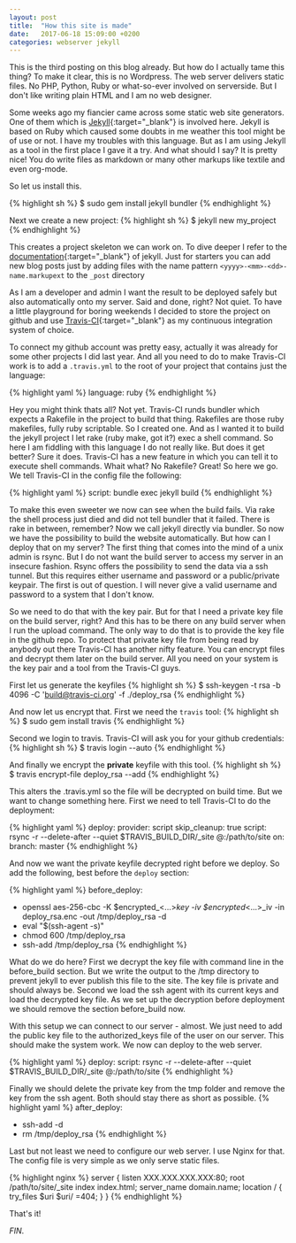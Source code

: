 ```yaml
---
layout: post
title:  "How this site is made"
date:   2017-06-18 15:09:00 +0200
categories: webserver jekyll
---
```

This is the third posting on this blog already. But how do I actually tame this thing? To make it clear, this is no Wordpress. The web server delivers static files. No PHP, Python, Ruby or what-so-ever involved on serverside. But I don't like writing plain HTML and I am no web designer.

Some weeks ago my fiancier came across some static web site generators. One of them which is [Jekyll][jekyll]{:target="_blank"} is involved here. Jekyll is based on Ruby which caused some doubts in me weather this tool might be of use or not. I have my troubles with this language. But as I am using Jekyll as a tool in the first place I gave it a try. And what should I say? It is pretty nice! You do write files as markdown or many other markups like textile and even org-mode.

So let us install this.

{% highlight sh %}
$ sudo gem install jekyll bundler
{% endhighlight %}

Next we create a new  project:
{% highlight sh %}
$ jekyll new my_project
{% endhighlight %}

This creates a project skeleton we can work on. To dive deeper I refer to the [documentation][jekyll-doc]{:target="_blank"} of jekyll. Just for starters you can add new blog posts just by adding files with the name pattern `<yyyy>-<mm>-<dd>-name.markupext` to the `_post` directory

As I am a developer and admin I want the result to be deployed safely but also automatically onto my server. Said and done, right? Not quiet. To have a little playground for boring weekends I decided to store the project on github and use [Travis-CI][travis-ci]{:target="_blank"} as my continuous integration system of choice.

To connect my github account was pretty easy, actually it was already for some other projects I did last year. And all you need to do to make Travis-CI work is to add a `.travis.yml` to the root of your project that contains just the language:

{% highlight yaml %}
language: ruby
{% endhighlight %}

Hey you might think thats all? Not yet. Travis-CI runds bundler which expects a Rakefile in the project to build that thing. Rakefiles are those ruby makefiles, fully ruby scriptable. So I created one. And as I wanted it to build the jekyll project I let rake (ruby make, got it?) exec a shell command. So here I am fiddling with this language I do not really like. But does it get better? Sure it does. Travis-CI has a new feature in which you can tell it to execute shell commands. Whait what? No Rakefile? Great! So here we go. We tell Travis-CI in the config file the following:

{% highlight yaml %}
script: bundle exec jekyll build
{% endhighlight %}

To make this even sweeter we now can see when the build fails. Via rake the shell process just died and did not tell bundler that it failed. There is rake in between, remember? Now we call jekyll directly via bundler. So now we have the possibility to build the website automatically. But how can I deploy that on my server? The first thing that comes into the mind of a unix admin is rsync. But I do not want the build server to access my server in an insecure fashion. Rsync offers the possibility to send the data via a ssh tunnel. But this requires either username and password or a public/private keypair. The first is out of question. I will never give a valid username and password to a system that I don't know.

So we need to do that with the key pair. But for that I need a private key file on the build server, right? And this has to be there on any build server when I run the upload command. The only way to do that is to provide the key file in the github repo. To protect that private key file from being read by anybody out there Travis-CI has another nifty feature. You can encrypt files and decrypt them later on the build server. All you need on your system is the key pair and a tool from the Travis-CI guys.

First let us generate the keyfiles
{% highlight sh %}
$ ssh-keygen -t rsa -b 4096 -C 'build@travis-ci.org' -f ./deploy_rsa
{% endhighlight %}

And now let us encrypt that. First we need the `travis` tool:
{% highlight sh %}
$ sudo gem install travis
{% endhighlight %}

Second we login to travis. Travis-CI will ask you for your github credentials:
{% highlight sh %}
$ travis login --auto
{% endhighlight %}

And finally we encrypt the **private** keyfile with this tool.
{% highlight sh %}
$ travis encrypt-file deploy_rsa --add
{% endhighlight %}

This alters the .travis.yml so the file will be decrypted on build time. But we want to change something here. First we need to tell Travis-CI to do the deployment:

{% highlight yaml %}
deploy:
  provider: script
  skip_cleanup: true
  script: rsync -r --delete-after --quiet $TRAVIS_BUILD_DIR/_site <username>@<domain>:/path/to/site
  on:
    branch: master
{% endhighlight %}

And now we want the private keyfile decrypted right before we deploy. So add the following, best before the `deploy` section:

{% highlight yaml %}
before_deploy:
- openssl aes-256-cbc -K $encrypted_<...>_key -iv $encrypted_<...>_iv -in deploy_rsa.enc -out /tmp/deploy_rsa -d
- eval "$(ssh-agent -s)"
- chmod 600 /tmp/deploy_rsa
- ssh-add /tmp/deploy_rsa
{% endhighlight %}

What do we do here? First we decrypt the key file with command line in the before_build section. But we write the output to the /tmp directory to prevent jekyll to ever publish this file to the site. The key file is private and should always be. Second we load the ssh agent with its current keys and load the decrypted key file. As we set up the decryption before deployment we should remove the section before_build now.

With this setup we can connect to our server - almost. We just need to add the public key file to the authorized_keys file of the user on our server. This should make the system work. We now can deploy to the web server.

{% highlight yaml %}
deploy:
 script: rsync -r --delete-after --quiet $TRAVIS_BUILD_DIR/_site <username>@<domain>:/path/to/site
 {% endhighlight %}

Finally we should delete the private key from the tmp folder and remove the key from the ssh agent. Both should stay there as short as possible.
{% highlight yaml %}
after_deploy:
- ssh-add -d
- rm /tmp/deploy_rsa
 {% endhighlight %}

 Last but not least we need to configure our web server. I use Nginx for that. The config file is very simple as we only serve static files.

 {% highlight nginx %}
server {
        listen XXX.XXX.XXX.XXX:80;
        root /path/to/site/_site
        index index.html;
        server_name domain.name;
        location / {
                try_files $uri $uri/ =404;
        }
}
{% endhighlight %}

That's it!

_FIN_.

[jekyll]: https://jekyllrb.com
[jekyll-doc]: https://jekyllrb.com/docs/home/
[travis-ci]: https://travis-ci.org
[travis-doc]: https://docs.travis-ci.com
